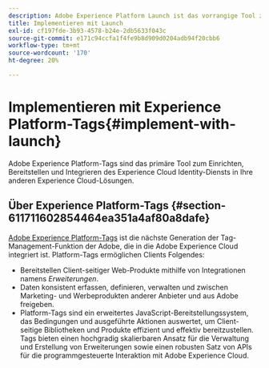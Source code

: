```yaml
---
description: Adobe Experience Platform Launch ist das vorrangige Tool zur Einrichtung, Bereitstellung und Integration des Experience Cloud Identity Services in Ihre anderen Experience Cloud-Lösungen.
title: Implementieren mit Launch
exl-id: cf197fde-3b93-4578-b24e-2db5633f043c
source-git-commit: e171c94ccfa1f4fe9b8d909d0204adb94f20cbb6
workflow-type: tm+mt
source-wordcount: '170'
ht-degree: 20%

---
```


# Implementieren mit Experience Platform-Tags{#implement-with-launch}

Adobe Experience Platform-Tags sind das primäre Tool zum Einrichten, Bereitstellen und Integrieren des Experience Cloud Identity-Diensts in Ihre anderen Experience Cloud-Lösungen.

## Über Experience Platform-Tags {#section-611711602854464ea351a4af80a8dafe}

[Adobe Experience Platform-Tags](https://experienceleague.adobe.com/docs/launch/using/home.html?lang=de) ist die nächste Generation der Tag-Management-Funktion der Adobe, die in die Adobe Experience Cloud integriert ist. Platform-Tags ermöglichen Clients Folgendes:

* Bereitstellen Client-seitiger Web-Produkte mithilfe von Integrationen namens _Erweiterungen_.
* Daten konsistent erfassen, definieren, verwalten und zwischen Marketing- und Werbeprodukten anderer Anbieter und aus Adobe freigeben.
* Platform-Tags sind ein erweitertes JavaScript-Bereitstellungssystem, das Bedingungen und ausgeführte Aktionen auswertet, um Client-seitige Bibliotheken und Produkte effizient und effektiv bereitzustellen. Tags bieten einen hochgradig skalierbaren Ansatz für die Verwaltung und Erstellung von Erweiterungen sowie einen robusten Satz von APIs für die programmgesteuerte Interaktion mit Adobe Experience Cloud.
